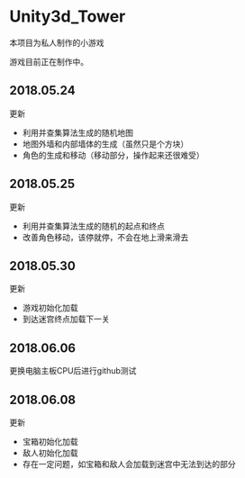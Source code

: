 # Unity3d_Tower

本项目为私人制作的小游戏

游戏目前正在制作中。

## 2018.05.24

更新
- 利用并查集算法生成的随机地图
- 地图外墙和内部墙体的生成（虽然只是个方块）
- 角色的生成和移动（移动部分，操作起来还很难受）



## 2018.05.25

更新
- 利用并查集算法生成的随机的起点和终点
- 改善角色移动，该停就停，不会在地上滑来滑去


## 2018.05.30

更新
- 游戏初始化加载
- 到达迷宫终点加载下一关

## 2018.06.06

更换电脑主板CPU后进行github测试

## 2018.06.08

更新
- 宝箱初始化加载
- 敌人初始化加载
- 存在一定问题，如宝箱和敌人会加载到迷宫中无法到达的部分
